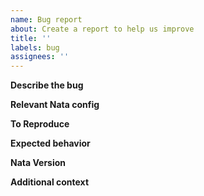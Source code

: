 ```yaml
---
name: Bug report
about: Create a report to help us improve
title: ''
labels: bug
assignees: ''
---
```


**Describe the bug**
<!-- A clear and concise description of what the bug is. -->

**Relevant Nata config**
<!--- You can include either a portion or the entirety of your config.json configuration below. -->

**To Reproduce**
<!-- 
Steps to reproduce the behavior:
1. 
2. 
3. 
-->

**Expected behavior**
<!-- A clear and concise description of what you expected to happen. -->

**Nata Version**
<!-- You can check the version of Nata by using the `-v` option when running it from the command line. -->

**Additional context**
<!-- Add any other context about the problem here. -->
